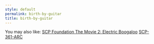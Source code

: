 ```yaml
---
style: default
permalink: birth-by-guitar
title: birth-by-guitar
---
```

You may also like:
[SCP Foundation The Movie 2: Electric Boogaloo](http://scp-wiki.net/scp-foundation-the-movie-2)
[SCP-361-ARC](http://scp-wiki.net/scp-361-arc)